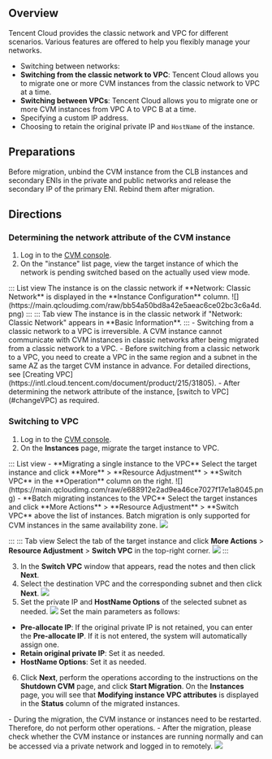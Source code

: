 ## Overview

Tencent Cloud provides the classic network and VPC for different scenarios. Various features are offered to help you flexibly manage your networks.
- Switching between networks:
 - **Switching from the classic network to VPC**: Tencent Cloud allows you to migrate one or more CVM instances from the classic network to VPC at a time.
 - **Switching between VPCs**: Tencent Cloud allows you to migrate one or more CVM instances from VPC A to VPC B at a time.
- Specifying a custom IP address.
- Choosing to retain the original private IP and `HostName` of the instance.

## Preparations
Before migration, unbind the CVM instance from the CLB instances and secondary ENIs in the private and public networks and release the secondary IP of the primary ENI. Rebind them after migration.


## Directions
### Determining the network attribute of the CVM instance
1. Log in to the [CVM console](https://console.cloud.tencent.com/cvm/index).
2. On the "instance" list page, view the target instance of which the network is pending switched based on the actually used view mode.
<dx-tabs>
::: List view
The instance is on the classic network if **Network: Classic Network** is displayed in the **Instance Configuration** column.
![](https://main.qcloudimg.com/raw/bb54a50bd8a42e5aeac6ce02bc3c6a4d.png)
:::
::: Tab view
The instance is in the classic network if "Network: Classic Network" appears in **Basic Information**.
:::
</dx-tabs>
<dx-alert infotype="notice" title="">
- Switching from a classic network to a VPC is irreversible. A CVM instance cannot communicate with CVM instances in classic networks after being migrated from a classic network to a VPC.
- Before switching from a classic network to a VPC, you need to create a VPC in the same region and a subnet in the same AZ as the target CVM instance in advance. For detailed directions, see [Creating VPC](https://intl.cloud.tencent.com/document/product/215/31805).
- After determining the network attribute of the instance, [switch to VPC](#changeVPC) as required.
</dx-alert>





### Switching to VPC[](id:changeVPC)
1. Log in to the [CVM console](https://console.cloud.tencent.com/cvm/index).
2. On the **Instances** page, migrate the target instance to VPC.
<dx-tabs>
::: List view
 - **Migrating a single instance to the VPC**
Select the target instance and click **More** > **Resource Adjustment** > **Switch VPC** in the **Operation** column on the right.
![](https://main.qcloudimg.com/raw/e688912e2ad9ea46ce7027f17e1a8045.png)
 - **Batch migrating instances to the VPC**
Select the target instances and click **More Actions** > **Resource Adjustment** > **Switch VPC** above the list of instances.
<dx-alert infotype="notice" title="">
Batch migration is only supported for CVM instances in the same availability zone.
</dx-alert> <img src="https://main.qcloudimg.com/raw/b15f3e4e6c212ff496d38c3753c9a4da.png"/>

:::
::: Tab view
Select the tab of the target instance and click **More Actions** > **Resource Adjustment** > **Switch VPC** in the top-right corner.
![](https://qcloudimg.tencent-cloud.cn/raw/8bc05f6667b7fe673bd19d77f9e26082.png)
:::
</dx-tabs>

3. In the **Switch VPC** window that appears, read the notes and then click **Next**.
4. Select the destination VPC and the corresponding subnet and then click **Next**.
![](https://main.qcloudimg.com/raw/acaca8c4343d8e5357bd33b75f1f5f68.png)
5. Set the private IP and **HostName Options** of the selected subnet as needed.
![](https://qcloudimg.tencent-cloud.cn/raw/5a95f5ddfc02b56ec59bba7870ea9d78.png)
Set the main parameters as follows:
  - **Pre-allocate IP**: If the original private IP is not retained, you can enter the **Pre-allocate IP**. If it is not entered, the system will automatically assign one.
  - **Retain original private IP**: Set it as needed.
  - **HostName Options**: Set it as needed. 
6. Click **Next**, perform the operations according to the instructions on the **Shutdown CVM** page, and click **Start Migration**. On the **Instances** page, you will see that **Modifying instance VPC attributes** is displayed in the **Status** column of the migrated instances.
<dx-alert infotype="notice" title="">
- During the migration, the CVM instance or instances need to be restarted. Therefore, do not perform other operations.
- After the migration, please check whether the CVM instance or instances are running normally and can be accessed via a private network and logged in to remotely.
</dx-alert>
<img src="https://main.qcloudimg.com/raw/759d34a61cc6b0d1e430525e3283d43b.png"/>



